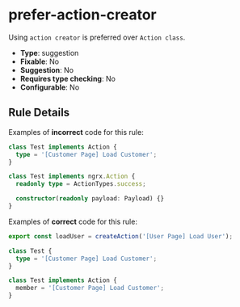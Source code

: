 # prefer-action-creator

Using `action creator` is preferred over `Action class`.

- **Type**: suggestion
- **Fixable**: No
- **Suggestion**: No
- **Requires type checking**: No
- **Configurable**: No

<!-- Everything above this generated, do not edit -->
<!-- MANUAL-DOC:START -->

## Rule Details

Examples of **incorrect** code for this rule:

```ts
class Test implements Action {
  type = '[Customer Page] Load Customer';
}

class Test implements ngrx.Action {
  readonly type = ActionTypes.success;

  constructor(readonly payload: Payload) {}
}
```

Examples of **correct** code for this rule:

```ts
export const loadUser = createAction('[User Page] Load User');

class Test {
  type = '[Customer Page] Load Customer';
}

class Test implements Action {
  member = '[Customer Page] Load Customer';
}
```
